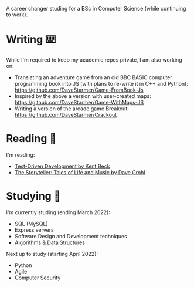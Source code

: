 A career changer studing for a BSc in Computer Science (while continuing to work).

# Writing ⌨️
While I'm required to keep my academic repos private, I am also working on:
- Translating an adventure game from an old BBC BASIC computer programming book into JS (with plans to re-write it in 
C++ and Python): https://github.com/DaveStarmer/Game-FromBook-Js
- Inspired by the above a version with user-created maps: https://github.com/DaveStarmer/Game-WithMaps-JS
- Writing a version of the arcade game Breakout: https://github.com/DaveStarmer/Crackout

# Reading 📖
I'm reading:
- [Test-Driven Development by Kent Beck](https://www.amazon.co.uk/Test-Driven-Development-Addison-Wesley-Signature/dp/0321146530/)
- [The Storyteller: Tales of Life and Music by Dave Grohl](https://www.amazon.co.uk/Storyteller-Tales-Life-Music/dp/1398503703/)

# Studying 🌱
I'm currently studing (ending March 2022):
- SQL (MySQL)
- Express servers
- Software Design and Development techniques
- Algorithms & Data Structures

Next up to study (starting April 2022):
- Python
- Agile
- Computer Security
<!--
- 👋 Hi, I’m @DaveStarmer
- 👀 I’m interested in ...
- 🌱 I’m currently learning ...
- 💞️ I’m looking to collaborate on ...
- 📫 How to reach me ...
-->
<!---
DaveStarmer/DaveStarmer is a ✨ special ✨ repository because its `README.md` (this file) appears on your GitHub profile.
You can click the Preview link to take a look at your changes.
--->

